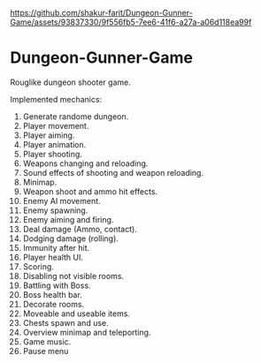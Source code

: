 https://github.com/shakur-farit/Dungeon-Gunner-Game/assets/93837330/9f556fb5-7ee6-41f6-a27a-a06d118ea99f

# Dungeon-Gunner-Game
Rouglike dungeon shooter game.

Implemented mechanics:
 1. Generate randome dungeon.
 2. Player movement.
 3. Player aiming.
 4. Player animation.
 5. Player shooting.
 6. Weapons changing and reloading.
 7. Sound effects of shooting and weapon reloading.
 8. Minimap.
 9. Weapon shoot and ammo hit effects.
 10. Enemy AI movement.
 11. Enemy spawning.
 12. Enemy aiming and firing.
 13. Deal damage (Ammo, contact).
 14. Dodging damage (rolling).
 15. Immunity after hit.
 16. Player health UI.
 17. Scoring.
 18. Disabling  not visible rooms.
 19. Battling with Boss.
 20. Boss health bar.
 21. Decorate rooms.
 22. Moveable and useable items.
 23. Chests spawn and use.
 24. Overview minimap and teleporting.
 25. Game music.
 26. Pause menu
